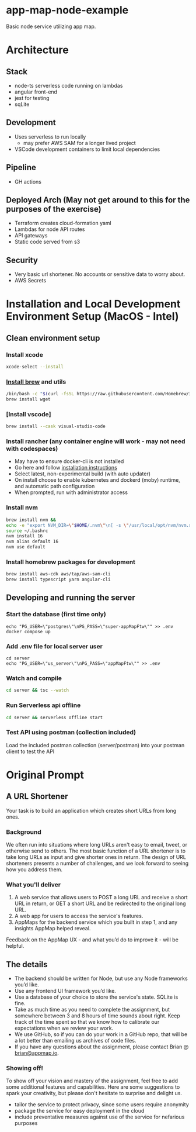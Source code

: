 # app-map-node-example
Basic node service utilizing app map.

# Architecture
## Stack
- node-ts serverless code running on lambdas
- angular front-end
- jest for testing
- sqLite

## Development
- Uses serverless to run locally
  - may prefer AWS SAM for a longer lived project
- VSCode development containers to limit local dependencies

## Pipeline
- GH actions

## Deployed Arch (May not get around to this for the purposes of the exercise)
- Terraform creates cloud-formation yaml
- Lambdas for node API routes
- API gateways
- Static code served from s3

## Security
- Very basic url shortener. No accounts or sensitive data to worry about.
- AWS Secrets

# Installation and Local Development Environment Setup (MacOS - Intel)
## Clean environment setup
### Install xcode
```bash
xcode-select --install
```

### [Install brew](https://docs.brew.sh/Installation) and utils
```bash
/bin/bash -c "$(curl -fsSL https://raw.githubusercontent.com/Homebrew/install/master/install.sh)"
brew install wget
```

### [Install vscode]
```bash
brew install --cask visual-studio-code
```

### Install rancher (any container engine will work - may not need with codespaces)
- May have to ensure docker-cli is not installed
- Go here and follow [installation instructions](https://docs.rancherdesktop.io/getting-started/installation/)
- Select latest, non-experimental build (with auto updater)
- On install choose to enable kubernetes and dockerd (moby) runtime, and automatic path configuration
- When prompted, run with administrator access

### Install nvm
```bash
brew install nvm &&
echo -e "export NVM_DIR=\"$HOME/.nvm\"\n[ -s \"/usr/local/opt/nvm/nvm.sh\" ] && \. \"/usr/local/opt/nvm/nvm.sh\"  # This loads nvm\n[ -s \"/usr/local/opt/nvm/etc/bash_completion.d/nvm\" ] && \. \"/usr/local/opt/nvm/etc/bash_completion.d/nvm\"  # This loads nvm bash_completion" >> ~/.bashrc &&
source ~/.bashrc
nvm install 16
nvm alias default 16
nvm use default
```

### Install homebrew packages for development
```bash
brew install aws-cdk aws/tap/aws-sam-cli
brew install typescript yarn angular-cli
```

## Developing and running the server

### Start the database (first time only)
```
echo "PG_USER=\"postgres\"\nPG_PASS=\"super-appMapFtw\"" >> .env
docker compose up
```

### Add .env file for local server user
```
cd server
echo "PG_USER=\"us_server\"\nPG_PASS=\"appMapFtw\"" >> .env
```

### Watch and compile
```bash
cd server && tsc --watch
```

### Run Serverless api offline
```bash
cd server && serverless offline start
```

### Test API using postman (collection included)
Load the included postman collection (server/postman) into your postman client to test the API

# Original Prompt

## A URL Shortener
Your task is to build an application which creates short URLs from long ones.
### Background
We often run into situations where long URLs aren't easy to email, tweet, or otherwise send to others. The most basic
function of a URL shortener is to take long URLs as input and give shorter ones in return.
The design of URL shorteners presents a number of challenges, and we look forward to seeing how you address
them.
### What you'll deliver
  1. A web service that allows users to POST a long URL and receive a short URL in return, or GET a short URL
and be redirected to the original long URL.
  2. A web app for users to access the service's features.
  3. AppMaps for the backend service which you built in step 1, and any insights AppMap helped reveal.

Feedback on the AppMap UX - and what you’d do to improve it - will be helpful.

## The details
  - The backend should be written for Node, but use any Node frameworks you’d like.
  - Use any frontend UI framework you’d like.
  - Use a database of your choice to store the service's state. SQLite is fine.
  - Take as much time as you need to complete the assignment, but somewhere between 3 and 8 hours of time
sounds about right. Keep track of the time spent so that we know how to calibrate our expectations when we
review your work.
  - We use GitHub, so if you can do your work in a GitHub repo, that will be a lot better than emailing us
archives of code files.
  - If you have any questions about the assignment, please contact Brian @ brian@appmap.io.
### Showing off!
To show off your vision and mastery of the assignment, feel free to add some additional features and capabilities.
Here are some suggestions to spark your creativity, but please don't hesitate to surprise and delight us.
  - tailor the service to protect privacy, since some users require anonymity
  - package the service for easy deployment in the cloud
  - include preventative measures against use of the service for nefarious purposes
